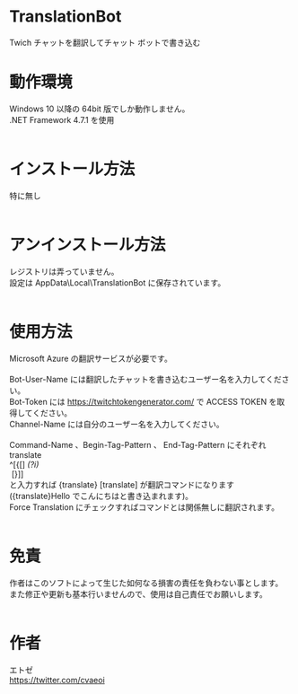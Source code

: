 # TranslationBot
Twich チャットを翻訳してチャット ボットで書き込む
<br />
# 動作環境
Windows 10 以降の 64bit 版でしか動作しません。  
.NET Framework 4.7.1 を使用  
<br />
# インストール方法
特に無し  
<br />
# アンインストール方法
レジストリは弄っていません。  
設定は AppData\Local\TranslationBot に保存されています。  
<br />
# 使用方法
Microsoft Azure の翻訳サービスが必要です。  
<br />
Bot-User-Name には翻訳したチャットを書き込むユーザー名を入力してください。  
Bot-Token には https://twitchtokengenerator.com/ で ACCESS TOKEN を取得してください。  
Channel-Name には自分のユーザー名を入力してください。  
<br />
Command-Name 、Begin-Tag-Pattern 、 End-Tag-Pattern にそれぞれ  
translate<br />
^[{\[] *(?i)<br />
&nbsp;*[}\]]<br />
と入力すれば {translate} [translate] が翻訳コマンドになります({translate}Hello でこんにちはと書き込まれます)。  
Force Translation にチェックすればコマンドとは関係無しに翻訳されます。  
<br />
# 免責
作者はこのソフトによって生じた如何なる損害の責任を負わない事とします。  
また修正や更新も基本行いませんので、使用は自己責任でお願いします。  
<br />
# 作者
エトゼ  
https://twitter.com/cvaeoi  
